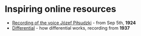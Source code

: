 # Inspiring online resources
* [Recording of the voice Józef Piłsudzki](https://www.youtube.com/watch?v=f9QYAOQg29M) - from Sep 5th, **1924**
* [Differential](https://www.youtube.com/watch?v=yYAw79386WI) - how differential works, recording from **1937**